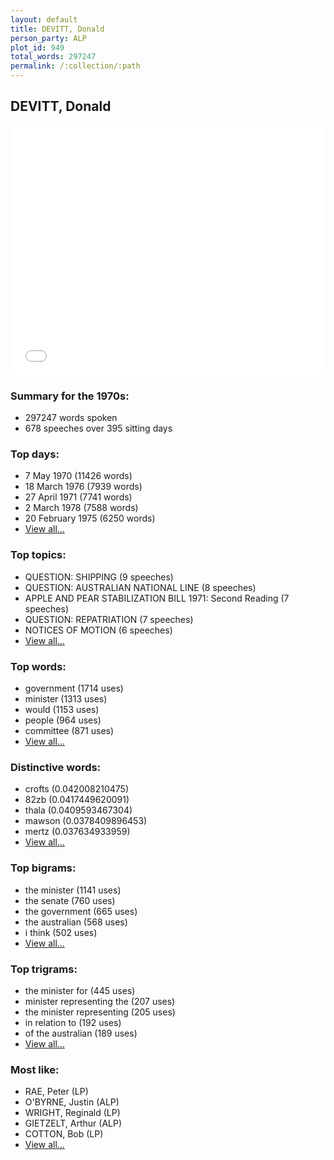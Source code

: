 ```yaml
---
layout: default
title: DEVITT, Donald
person_party: ALP
plot_id: 949
total_words: 297247
permalink: /:collection/:path
---
```


## DEVITT, Donald

<iframe width="100%" height="400" frameborder="0" scrolling="no" src="//plot.ly/~wragge/949.embed"></iframe>


### Summary for the 1970s:

* 297247 words spoken
* 678 speeches over 395 sitting days


### Top days:

* 7 May 1970 (11426 words)
* 18 March 1976 (7939 words)
* 27 April 1971 (7741 words)
* 2 March 1978 (7588 words)
* 20 February 1975 (6250 words)
* [View all...](days/)


### Top topics:

* QUESTION: SHIPPING (9 speeches)
* QUESTION: AUSTRALIAN NATIONAL LINE (8 speeches)
* APPLE AND PEAR STABILIZATION BILL 1971: Second Reading (7 speeches)
* QUESTION: REPATRIATION (7 speeches)
* NOTICES OF MOTION (6 speeches)
* [View all...](topics/)


### Top words:

* government (1714 uses)
* minister (1313 uses)
* would (1153 uses)
* people (964 uses)
* committee (871 uses)
* [View all...](words/)


### Distinctive words:

* crofts (0.042008210475)
* 82zb (0.0417449620091)
* thala (0.0409593467304)
* mawson (0.0378409896453)
* mertz (0.037634933959)
* [View all...](sig_words/)


### Top bigrams:

* the minister (1141 uses)
* the senate (760 uses)
* the government (665 uses)
* the australian (568 uses)
* i think (502 uses)
* [View all...](bigrams/)


### Top trigrams:

* the minister for (445 uses)
* minister representing the (207 uses)
* the minister representing (205 uses)
* in relation to (192 uses)
* of the australian (189 uses)
* [View all...](trigrams/)


### Most like:

* RAE, Peter (LP)
* O'BYRNE, Justin (ALP)
* WRIGHT, Reginald (LP)
* GIETZELT, Arthur (ALP)
* COTTON, Bob (LP)
* [View all...](similarities/)

